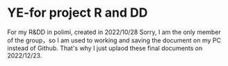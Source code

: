# YE-for project R and DD
For my R&amp;DD in polimi, created in 2022/10/28
Sorry, I am the only member of the group，so I am used to working and saving the document on my PC instead of Github. That's why I just uplaod these final documents on 2022/12/23.
